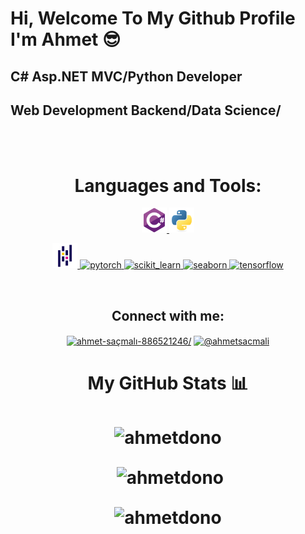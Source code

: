 # Hi, Welcome To My Github Profile I'm Ahmet  :sunglasses:

## C# Asp.NET MVC/Python Developer
## Web Development Backend/Data Science/


<br>
<br>
<h1 align="center">Languages and Tools:</h1>
<p align="center"> <a href="https://www.w3schools.com/cs/" target="_blank" rel="noreferrer">
<img src="https://raw.githubusercontent.com/devicons/devicon/master/icons/csharp/csharp-original.svg" alt="csharp" width="40" height="40"/> </a> <a href="https://opencv.org/" target="_blank" rel="noreferrer">
<img src="https://raw.githubusercontent.com/devicons/devicon/master/icons/python/python-original.svg" alt="python" width="40" height="40"/> </a> <a href="https://pytorch.org/" target="_blank" rel="noreferrer"></p>
<p align="center"> <a href="https://www.w3schools.com/cs/" target="_blank" rel="noreferrer">
<img src="https://raw.githubusercontent.com/devicons/devicon/2ae2a900d2f041da66e950e4d48052658d850630/icons/pandas/pandas-original.svg" alt="pandas" width="40" height="40"/> </a> <a href="https://www.python.org" target="_blank" rel="noreferrer"> 
<img src="https://www.vectorlogo.zone/logos/pytorch/pytorch-icon.svg" alt="pytorch" width="40" height="40"/> </a> <a href="https://scikit-learn.org/" target="_blank" rel="noreferrer"> 
<img src="https://upload.wikimedia.org/wikipedia/commons/0/05/Scikit_learn_logo_small.svg" alt="scikit_learn" width="40" height="40"/> </a>
<a href="https://seaborn.pydata.org/" target="_blank" rel="noreferrer"> 
<img src="https://seaborn.pydata.org/_images/logo-mark-lightbg.svg" alt="seaborn" width="40" height="40"/> </a> <a href="https://www.tensorflow.org" target="_blank" rel="noreferrer">
<img src="https://www.vectorlogo.zone/logos/tensorflow/tensorflow-icon.svg" alt="tensorflow" width="40" height="40"/> </a> </p>

<br>


<h2 align="center">Connect with me:</h2>
<p align="center">
<a href="https://linkedin.com/in/ahmet-saçmalı-886521246/" target="blank"><img align="center" src="https://raw.githubusercontent.com/rahuldkjain/github-profile-readme-generator/master/src/images/icons/Social/linked-in-alt.svg" alt="ahmet-saçmalı-886521246/" height="30" width="40" /></a>
<a href="https://medium.com/@ahmetsacmali" target="blank"><img align="center" src="https://raw.githubusercontent.com/rahuldkjain/github-profile-readme-generator/master/src/images/icons/Social/medium.svg" alt="@ahmetsacmali" height="30" width="40" /></a>
</p>


<div align="center">
<h1>My GitHub Stats 📊<h1>
<p><img align="center" src="https://github-readme-stats.vercel.app/api/top-langs?username=ahmetdono&show_icons=true&locale=en&layout=compact" alt="ahmetdono" /></p>

<p>&nbsp;<img align="center" src="https://github-readme-stats.vercel.app/api?username=ahmetdono&show_icons=true&locale=en" alt="ahmetdono" /></p>

<p><img align="center" src="https://github-readme-streak-stats.herokuapp.com/?user=ahmetdono&" alt="ahmetdono" /></p>
</div>

